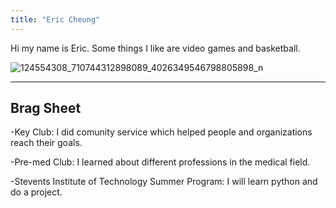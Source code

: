 ```yaml
---
title: "Eric Cheung"
---
```


Hi my name is Eric. Some things I like are video games and basketball. 

![124554308_710744312898089_4026349546798805898_n](https://user-images.githubusercontent.com/84049109/119571560-7d8fbb80-bd7f-11eb-8270-205da1092617.jpg)

---
Brag Sheet
---
-Key Club:       I did comunity service which helped people and organizations reach their goals.

-Pre-med Club:     I learned about different professions in the medical field.

-Stevents Institute of Technology Summer Program:      I will learn python and do a project.
